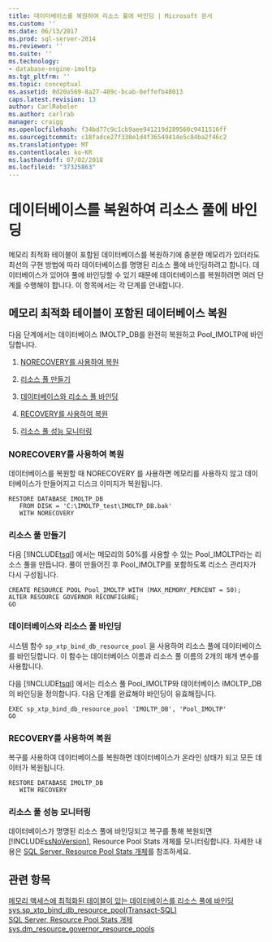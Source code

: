 ```yaml
---
title: 데이터베이스를 복원하여 리소스 풀에 바인딩 | Microsoft 문서
ms.custom: ''
ms.date: 06/13/2017
ms.prod: sql-server-2014
ms.reviewer: ''
ms.suite: ''
ms.technology:
- database-engine-imoltp
ms.tgt_pltfrm: ''
ms.topic: conceptual
ms.assetid: 0d20a569-8a27-409c-bcab-0effefb48013
caps.latest.revision: 13
author: CarlRabeler
ms.author: carlrab
manager: craigg
ms.openlocfilehash: f34bd77c9c1cb9aee941219d289560c9411516ff
ms.sourcegitcommit: c18fadce27f330e1d4f36549414e5c84ba2f46c2
ms.translationtype: MT
ms.contentlocale: ko-KR
ms.lasthandoff: 07/02/2018
ms.locfileid: "37325863"
---
```

# <a name="restore-a-database-and-bind-it-to-a-resource-pool"></a>데이터베이스를 복원하여 리소스 풀에 바인딩
  메모리 최적화 테이블이 포함된 데이터베이스를 복원하기에 충분한 메모리가 있더라도 최선의 구현 방법에 따라 데이터베이스를 명명된 리소스 풀에 바인딩하려고 합니다. 데이터베이스가 있어야 풀에 바인딩할 수 있기 때문에 데이터베이스를 복원하려면 여러 단계를 수행해야 합니다. 이 항목에서는 각 단계를 안내합니다.  
  
## <a name="restoring-a-database-with-memory-optimized-tables"></a>메모리 최적화 테이블이 포함된 데이터베이스 복원  
 다음 단계에서는 데이터베이스 IMOLTP_DB를 완전히 복원하고 Pool_IMOLTP에 바인딩합니다.  
  
1.  [NORECOVERY를 사용하여 복원](restore-a-database-and-bind-it-to-a-resource-pool.md#bkmk_norecovery)  
  
2.  [리소스 풀 만들기](restore-a-database-and-bind-it-to-a-resource-pool.md#bkmk_createpool)  
  
3.  [데이터베이스와 리소스 풀 바인딩](restore-a-database-and-bind-it-to-a-resource-pool.md#bkmk_bind)  
  
4.  [RECOVERY를 사용하여 복원](restore-a-database-and-bind-it-to-a-resource-pool.md#bkmk_recovery)  
  
5.  [리소스 풀 성능 모니터링](restore-a-database-and-bind-it-to-a-resource-pool.md#bkmk_monitor)  
  
###  <a name="bkmk_NORECOVERY"></a> NORECOVERY를 사용하여 복원  
 데이터베이스를 복원할 때 NORECOVERY 를 사용하면 메모리를 사용하지 않고 데이터베이스가 만들어지고 디스크 이미지가 복원됩니다.  
  
```tsql  
RESTORE DATABASE IMOLTP_DB   
   FROM DISK = 'C:\IMOLTP_test\IMOLTP_DB.bak'  
   WITH NORECOVERY  
```  
  
###  <a name="bkmk_createPool"></a> 리소스 풀 만들기  
 다음 [!INCLUDE[tsql](../../includes/tsql-md.md)] 에서는 메모리의 50%를 사용할 수 있는 Pool_IMOLTP라는 리소스 풀을 만듭니다.  풀이 만들어진 후 Pool_IMOLTP를 포함하도록 리소스 관리자가 다시 구성됩니다.  
  
```tsql  
CREATE RESOURCE POOL Pool_IMOLTP WITH (MAX_MEMORY_PERCENT = 50);  
ALTER RESOURCE GOVERNOR RECONFIGURE;  
GO  
```  
  
###  <a name="bkmk_bind"></a> 데이터베이스와 리소스 풀 바인딩  
 시스템 함수 `sp_xtp_bind_db_resource_pool` 을 사용하여 리소스 풀에 데이터베이스를 바인딩합니다. 이 함수는 데이터베이스 이름과 리소스 풀 이름의 2개의 매개 변수를 사용합니다.  
  
 다음 [!INCLUDE[tsql](../../includes/tsql-md.md)] 에서는 리소스 풀 Pool_IMOLTP와 데이터베이스 IMOLTP_DB의 바인딩을 정의합니다. 다음 단계를 완료해야 바인딩이 유효해집니다.  
  
```tsql  
EXEC sp_xtp_bind_db_resource_pool 'IMOLTP_DB', 'Pool_IMOLTP'  
GO  
```  
  
###  <a name="bkmk_RECOVERY"></a> RECOVERY를 사용하여 복원  
 복구를 사용하여 데이터베이스를 복원하면 데이터베이스가 온라인 상태가 되고 모든 데이터가 복원됩니다.  
  
```tsql  
RESTORE DATABASE IMOLTP_DB   
   WITH RECOVERY  
```  
  
###  <a name="bkmk_Monitor"></a> 리소스 풀 성능 모니터링  
 데이터베이스가 명명된 리소스 풀에 바인딩되고 복구를 통해 복원되면 [!INCLUDE[ssNoVersion](../../includes/ssnoversion-md.md)], Resource Pool Stats 개체를 모니터링합니다. 자세한 내용은 [SQL Server, Resource Pool Stats 개체](../performance-monitor/sql-server-resource-pool-stats-object.md)를 참조하세요.  
  
## <a name="see-also"></a>관련 항목  
 [메모리 액세스에 최적화된 테이블이 있는 데이터베이스를 리소스 풀에 바인딩](bind-a-database-with-memory-optimized-tables-to-a-resource-pool.md)   
 [sys.sp_xtp_bind_db_resource_pool&#40;Transact-SQL&#41;](/sql/relational-databases/system-stored-procedures/sys-sp-xtp-bind-db-resource-pool-transact-sql)   
 [SQL Server, Resource Pool Stats 개체](../performance-monitor/sql-server-resource-pool-stats-object.md)   
 [sys.dm_resource_governor_resource_pools](/sql/relational-databases/system-stored-procedures/sys-sp-xtp-unbind-db-resource-pool-transact-sql)  
  
  
